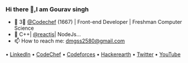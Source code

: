 ### Hi there 👋,I am Gourav singh

- 🔭 3🌟 [@Codechef](https://github.com/CodeChef-Admin) (1667) | Front-end Developer | Freshman Computer Science
- 🌱 C++| [@reactjs](https://github.com/reactjs)| NodeJs...
- 📫 How to reach me: [dmgss2580@gmail.com](mailto:dmgss2580@gmail.com)


• [LinkedIn](https://www.linkedin.com/in/gouravsingh2580/)  • [CodeChef](https://www.codechef.com/users/gouravsingh258) • [Codeforces](https://codeforces.com/profile/Gourav.Singh)  • [Hackerearth](https://www.hackerearth.com/@gourav356) • [Twitter](https://twitter.com/Gouravsingh2580) • [YouTube](https://www.youtube.com/channel/UCIgmLzSqGPsDcAr5lwuQiZQ?view_as=subscriber) 

